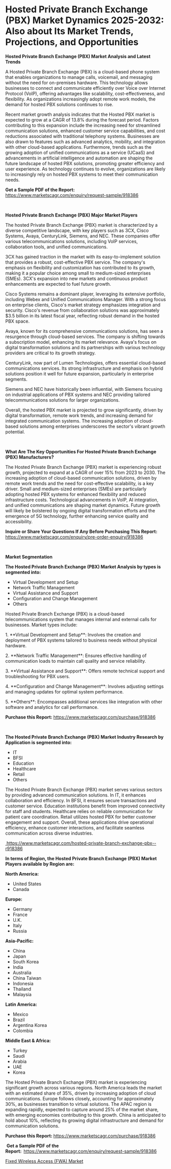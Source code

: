 <p><h1>Hosted Private Branch Exchange (PBX) Market Dynamics 2025-2032: Also about Its Market Trends, Projections, and Opportunities</h1></p><p><strong>Hosted Private Branch Exchange (PBX) Market Analysis and Latest Trends</strong></p>
<p><p>A Hosted Private Branch Exchange (PBX) is a cloud-based phone system that enables organizations to manage calls, voicemail, and messaging without the need for on-premises hardware. This technology allows businesses to connect and communicate efficiently over Voice over Internet Protocol (VoIP), offering advantages like scalability, cost-effectiveness, and flexibility. As organizations increasingly adopt remote work models, the demand for hosted PBX solutions continues to rise.</p><p>Recent market growth analysis indicates that the Hosted PBX market is expected to grow at a CAGR of 13.8% during the forecast period. Factors contributing to this expansion include the increasing need for streamlined communication solutions, enhanced customer service capabilities, and cost reductions associated with traditional telephony systems. Businesses are also drawn to features such as advanced analytics, mobility, and integration with other cloud-based applications. Furthermore, trends such as the growing adoption of unified communications as a service (UCaaS) and advancements in artificial intelligence and automation are shaping the future landscape of hosted PBX solutions, promoting greater efficiency and user experience. As technology continues to evolve, organizations are likely to increasingly rely on hosted PBX systems to meet their communication needs.</p></p>
<p><strong>Get a Sample PDF of the Report:&nbsp;</strong> <a href="https://www.marketscagr.com/enquiry/request-sample/918386?utm_campaign=1998&utm_medium=2&utm_source=Github&utm_content=ia&utm_term=15022025&utm_id=hosted-private-branch-exchange-pbx">https://www.marketscagr.com/enquiry/request-sample/918386</a></p>
<p>&nbsp;</p>
<p><strong>Hosted Private Branch Exchange (PBX) Major Market Players</strong></p>
<p><p>The hosted Private Branch Exchange (PBX) market is characterized by a diverse competitive landscape, with key players such as 3CX, Cisco Systems, Avaya, CenturyLink, Siemens, and NEC. These companies offer various telecommunications solutions, including VoIP services, collaboration tools, and unified communications.</p><p>3CX has gained traction in the market with its easy-to-implement solution that provides a robust, cost-effective PBX service. The company's emphasis on flexibility and customization has contributed to its growth, making it a popular choice among small to medium-sized enterprises (SMEs). 3CX's expansion into new markets and continuous product enhancements are expected to fuel future growth.</p><p>Cisco Systems remains a dominant player, leveraging its extensive portfolio, including Webex and Unified Communications Manager. With a strong focus on enterprise clients, Cisco's market strategy emphasizes integration and security. Cisco's revenue from collaboration solutions was approximately $3.5 billion in its latest fiscal year, reflecting robust demand in the hosted PBX space.</p><p>Avaya, known for its comprehensive communications solutions, has seen a resurgence through cloud-based services. The company is shifting towards a subscription model, enhancing its market relevance. Avaya's focus on digital transformation solutions and its partnerships with various technology providers are critical to its growth strategy.</p><p>CenturyLink, now part of Lumen Technologies, offers essential cloud-based communications services. Its strong infrastructure and emphasis on hybrid solutions position it well for future expansion, particularly in enterprise segments.</p><p>Siemens and NEC have historically been influential, with Siemens focusing on industrial applications of PBX systems and NEC providing tailored telecommunications solutions for larger organizations.</p><p>Overall, the hosted PBX market is projected to grow significantly, driven by digital transformation, remote work trends, and increasing demand for integrated communication systems. The increasing adoption of cloud-based solutions among enterprises underscores the sector's vibrant growth potential.</p></p>
<p>&nbsp;</p>
<p><strong>What Are The Key Opportunities For Hosted Private Branch Exchange (PBX) Manufacturers?</strong></p>
<p><p>The Hosted Private Branch Exchange (PBX) market is experiencing robust growth, projected to expand at a CAGR of over 15% from 2023 to 2030. The increasing adoption of cloud-based communication solutions, driven by remote work trends and the need for cost-effective scalability, is a key driver. Small and medium-sized enterprises (SMEs) are particularly adopting hosted PBX systems for enhanced flexibility and reduced infrastructure costs. Technological advancements in VoIP, AI integration, and unified communications are shaping market dynamics. Future growth will likely be bolstered by ongoing digital transformation efforts and the emergence of 5G technology, further enhancing service quality and accessibility.</p></p>
<p><strong>Inquire or Share Your Questions If Any Before Purchasing This Report:</strong> <a href="https://www.marketscagr.com/enquiry/pre-order-enquiry/918386?utm_campaign=1998&utm_medium=2&utm_source=Github&utm_content=ia&utm_term=15022025&utm_id=hosted-private-branch-exchange-pbx">https://www.marketscagr.com/enquiry/pre-order-enquiry/918386</a></p>
<p>&nbsp;</p>
<p><strong>Market Segmentation</strong></p>
<p><strong>The Hosted Private Branch Exchange (PBX) Market Analysis by types is segmented into:</strong></p>
<p><ul><li>Virtual Development and Setup</li><li>Network Traffic Management</li><li>Virtual Assistance and Support</li><li>Configuration and Change Management</li><li>Others</li></ul></p>
<p><p>Hosted Private Branch Exchange (PBX) is a cloud-based telecommunications system that manages internal and external calls for businesses. Market types include:</p><p>1. **Virtual Development and Setup**: Involves the creation and deployment of PBX systems tailored to business needs without physical hardware.</p><p>2. **Network Traffic Management**: Ensures effective handling of communication loads to maintain call quality and service reliability.</p><p>3. **Virtual Assistance and Support**: Offers remote technical support and troubleshooting for PBX users.</p><p>4. **Configuration and Change Management**: Involves adjusting settings and managing updates for optimal system performance.</p><p>5. **Others**: Encompasses additional services like integration with other software and analytics for call performance.</p></p>
<p><strong>Purchase this Report:&nbsp;</strong><a href="https://www.marketscagr.com/purchase/918386?utm_campaign=1998&utm_medium=2&utm_source=Github&utm_content=ia&utm_term=15022025&utm_id=hosted-private-branch-exchange-pbx">https://www.marketscagr.com/purchase/918386</a></p>
<p>&nbsp;</p>
<p><strong>The Hosted Private Branch Exchange (PBX) Market Industry Research by Application is segmented into:</strong></p>
<p><ul><li>IT</li><li>BFSI</li><li>Education</li><li>Healthcare</li><li>Retail</li><li>Others</li></ul></p>
<p><p>The Hosted Private Branch Exchange (PBX) market serves various sectors by providing advanced communication solutions. In IT, it enhances collaboration and efficiency. In BFSI, it ensures secure transactions and customer service. Education institutions benefit from improved connectivity for staff and students. Healthcare relies on reliable communication for patient care coordination. Retail utilizes hosted PBX for better customer engagement and support. Overall, these applications drive operational efficiency, enhance customer interactions, and facilitate seamless communication across diverse industries.</p></p>
<p><a href="https://www.marketscagr.com/hosted-private-branch-exchange-pbx--r918386?utm_campaign=1998&utm_medium=2&utm_source=Github&utm_content=ia&utm_term=15022025&utm_id=hosted-private-branch-exchange-pbx">&nbsp;https://www.marketscagr.com/hosted-private-branch-exchange-pbx--r918386</a></p>
<p><strong>In terms of Region, the Hosted Private Branch Exchange (PBX) Market Players available by Region are:</strong></p>
<p>
    <p> <strong> North America: </strong>
        <ul>
            <li>United States</li>
            <li>Canada</li>
        </ul>
        </p> 
    <p> <strong> Europe: </strong>
        <ul>
            <li>Germany</li>
            <li>France</li>
            <li>U.K.</li>
            <li>Italy</li>
            <li>Russia</li>
        </ul>
        </p> 
    <p> <strong> Asia-Pacific: </strong>
        <ul>
            <li>China</li>
            <li>Japan</li>
            <li>South Korea</li>
            <li>India</li>
            <li>Australia</li>
            <li>China Taiwan</li>
            <li>Indonesia</li>
            <li>Thailand</li>
            <li>Malaysia</li>
        </ul>
        </p> 
    <p> <strong> Latin America: </strong>
        <ul>
            <li>Mexico</li>
            <li>Brazil</li>
            <li>Argentina Korea</li>
            <li>Colombia</li>
        </ul>
        </p> 
    <p> <strong> Middle East & Africa: </strong>
        <ul>
            <li>Turkey</li>
            <li>Saudi</li>
            <li>Arabia</li>
            <li>UAE</li>
            <li>Korea</li>
        </ul>
    </p>
    </p>
<p><p>The Hosted Private Branch Exchange (PBX) market is experiencing significant growth across various regions. North America leads the market with an estimated share of 35%, driven by increasing adoption of cloud communications. Europe follows closely, accounting for approximately 30%, as businesses transition to virtual solutions. The APAC region is expanding rapidly, expected to capture around 25% of the market share, with emerging economies contributing to this growth. China is anticipated to hold about 10%, reflecting its growing digital infrastructure and demand for communication solutions.</p></p>
<p><strong>Purchase this Report: </strong><a href="https://www.marketscagr.com/purchase/918386?utm_campaign=1998&utm_medium=2&utm_source=Github&utm_content=ia&utm_term=15022025&utm_id=hosted-private-branch-exchange-pbx">https://www.marketscagr.com/purchase/918386</a></p>
<p>&nbsp;<strong>Get a Sample PDF of the Report:&nbsp;&nbsp;</strong><a href="https://www.marketscagr.com/enquiry/request-sample/918386?utm_campaign=1998&utm_medium=2&utm_source=Github&utm_content=ia&utm_term=15022025&utm_id=hosted-private-branch-exchange-pbx">https://www.marketscagr.com/enquiry/request-sample/918386</a></p>
<p><strong></strong></p>
<p><p><a href="https://github.com/mharielmesa/Market-Research-Report-List-5/blob/main/fixed-wireless-access-fwa-market.md?utm_campaign=1998&utm_medium=2&utm_source=Github&utm_content=ia&utm_term=15022025&utm_id=hosted-private-branch-exchange-pbx">Fixed Wireless Access (FWA) Market</a></p></p>